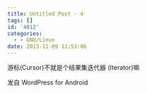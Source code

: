 ```yaml
---
title: Untitled Post - 4
tags: []
id: '4012'
categories:
  - - GNU/Linux
date: 2013-11-09 11:53:06
---
```


游标(Cursor)不就是个结果集迭代器 (Iterator)嘛

发自 WordPress for Android